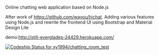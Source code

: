 Online chatting web application based on Node.js

After work of https://github.com/wayou/hichat. Adding various features using Node.js and rewrite the frontend UI using Bootstrap and Material Design Lite

demo:http://still-everglades-24429.herokuapp.com/

[ ![Codeship Status for xy1994/chatting_room_test](https://app.codeship.com/projects/d5caca10-8c55-0135-38c7-5ae056d919a1/status?branch=master)](https://app.codeship.com/projects/249517)



